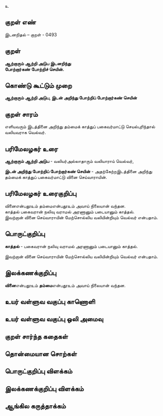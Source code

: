 உ

## குறள் எண் 

இடனறிதல்  – குறள் - 0493  

## குறள் 

**ஆற்றாரும் ஆற்றி அடுப இடனறிந்து  
போற்றார்கண் போற்றிச் செயின்.**

## கொண்டு கூட்டும் முறை

**ஆற்றாரும் ஆற்றி அடுப, இடன் அறிந்து போற்றிப் போற்றார்கண் செயின்**

## குறள் சாரம் 

எளியவரும் இடத்தினை அறிந்து தம்மைக் காத்துப் பகைவர்மாட்டு செயல்புரிந்தால் வலியவராக வெல்வர்.  

## பரிமேலழகர் உரை

**ஆற்றாரும் ஆற்றி அடுப** - வலியர்அல்லாதாரும் வலியாராய் வெல்வர்,  

**இடன் அறிந்து போற்றிப் போற்றார்கண் செயின்** - அதற்கேற்றஇடத்தினை அறிந்து தம்மைக் காத்துப் பகைவர்மாட்டு வினை செய்வாராயின். 

## பரிமேலழகர் உரைகுறிப்பு   

வினைஎன்பதூஉம் தம்மைஎன்பதூஉம் அவாய் நிலையான் வந்தன.  
காத்தல் பகைவரான் நலிவு வராமல் அரணானும் படையானும் காத்தல்.   
இவற்றான் வினை செய்வாராயின் மேற்சொல்லிய வலியின்றியும் வெல்வர் என்பதாம்.    

## பொருட்குறிப்பு 
 
**காத்தல்** - பகைவரான் நலிவு வராமல் அரணானும் படையானும் காத்தல்.  

இவற்றான் வினை செய்வாராயின் மேற்சொல்லிய வலியின்றியும் வெல்வர் என்பதாம்.    

## இலக்கணக்குறிப்பு  

**வினை**என்பதூஉம் **தம்மை**என்பதூஉம் அவாய் நிலையான் வந்தன.   

## உயர் வள்ளுவ வகுப்பு காணொளி


## உயர் வள்ளுவ வகுப்பு ஒலி அமைவு 

 
## குறள் சார்ந்த கதைகள் 


## தொன்மையான சொற்கள்


## பொருட்குறிப்பு விளக்கம்


## இலக்கணக்குறிப்பு விளக்கம்


## ஆங்கில கருத்தாக்கம் 


